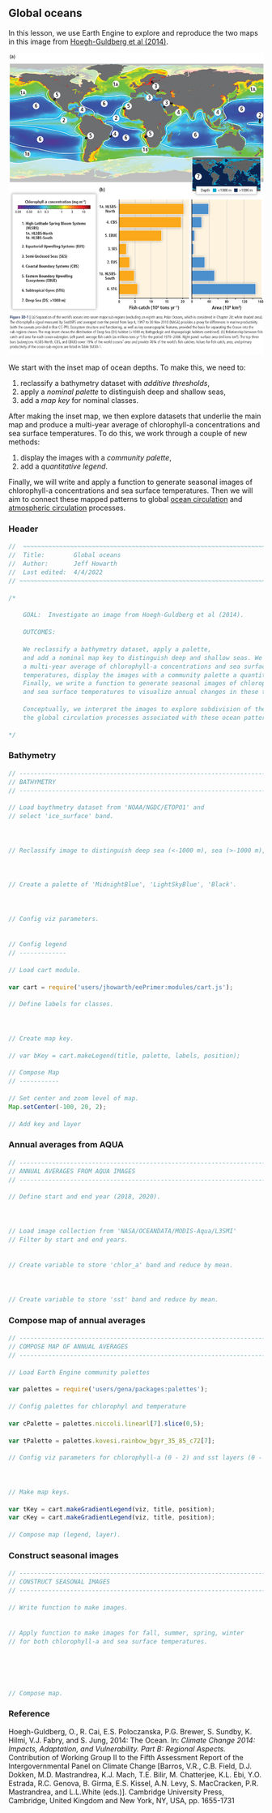 ## Global oceans  

In this lesson, we use Earth Engine to explore and reproduce the two maps in this image from [Hoegh-Guldberg et al (2014)](https://www.ipcc.ch/site/assets/uploads/2018/02/WGIIAR5-Chap30_FINAL.pdf).    

![Global oceans](images/global_oceans.jpg)  

We start with the inset map of ocean depths. To make this, we need to:  

1. reclassify a bathymetry dataset with _additive thresholds_,
2. apply a _nominal palette_ to distinguish deep and shallow seas,  
3. add a _map key_ for nominal classes.    

After making the inset map, we then explore datasets that underlie the main map and produce a multi-year average of chlorophyll-a concentrations and sea surface temperatures. To do this, we work through a couple of new methods:  

1. display the images with a _community palette_,
2. add a _quantitative legend_.  

Finally, we will write and apply a function to generate seasonal images of chlorophyll-a concentrations and sea surface temperatures. Then we will aim to connect these mapped patterns to global [ocean circulation](https://ugc.berkeley.edu/background-content/ocean-circulation/) and [atmospheric circulation](https://ugc.berkeley.edu/background-content/atmospheric-circulation/) processes.  

### Header  

```js
//  ~~~~~~~~~~~~~~~~~~~~~~~~~~~~~~~~~~~~~~~~~~~~~~~~~~~~~~~~~~~~~~~~~~~~~~~
//  Title:        Global oceans  
//  Author:       Jeff Howarth
//  Last edited:  4/4/2022   
// ~~~~~~~~~~~~~~~~~~~~~~~~~~~~~~~~~~~~~~~~~~~~~~~~~~~~~~~~~~~~~~~~~~~~~~~

/*  

    GOAL:  Investigate an image from Hoegh-Guldberg et al (2014).

    OUTCOMES:

    We reclassify a bathymetry dataset, apply a palette,
    and add a nominal map key to distinguish deep and shallow seas. We then generate
    a multi-year average of chlorophyll-a concentrations and sea surface
    temperatures, display the images with a community palette a quantitative legend.
    Finally, we write a function to generate seasonal images of chlorophyll-a concentrations
    and sea surface temperatures to visualize annual changes in these two patterns.  

    Conceptually, we interpret the images to explore subdivision of the global oceans and
    the global circulation processes associated with these ocean patterns.

*/
```

### Bathymetry  

```js
// ------------------------------------------------------------------------
// BATHYMETRY  
// ------------------------------------------------------------------------

// Load baythmetry dataset from 'NOAA/NGDC/ETOPO1' and
// select 'ice_surface' band.



// Reclassify image to distinguish deep sea (<-1000 m), sea (>-1000 m), and land (>0 m)



// Create a palette of 'MidnightBlue', 'LightSkyBlue', 'Black'.



// Config viz parameters.   


// Config legend
// -------------

// Load cart module.

var cart = require('users/jhowarth/eePrimer:modules/cart.js');

// Define labels for classes.



// Create map key.

// var bKey = cart.makeLegend(title, palette, labels, position);

// Compose Map
// -----------

// Set center and zoom level of map.
Map.setCenter(-100, 20, 2);

// Add key and layer


```  

### Annual averages from AQUA  

```js
// ------------------------------------------------------------------------
// ANNUAL AVERAGES FROM AQUA IMAGES   
// ------------------------------------------------------------------------

// Define start and end year (2018, 2020).



// Load image collection from 'NASA/OCEANDATA/MODIS-Aqua/L3SMI'
// Filter by start and end years.


// Create variable to store 'chlor_a' band and reduce by mean.



// Create variable to store 'sst' band and reduce by mean.


```

### Compose map of annual averages  

```js
// ------------------------------------------------------------------------
// COMPOSE MAP OF ANNUAL AVERAGES  
// ------------------------------------------------------------------------

// Load Earth Engine community palettes

var palettes = require('users/gena/packages:palettes');

// Config palettes for chlorophyl and temperature

var cPalette = palettes.niccoli.linearl[7].slice(0,5);

var tPalette = palettes.kovesi.rainbow_bgyr_35_85_c72[7];

// Config viz parameters for chlorophyll-a (0 - 2) and sst layers (0 - 35).



// Make map keys.  

var tKey = cart.makeGradientLegend(viz, title, position);
var cKey = cart.makeGradientLegend(viz, title, position);

// Compose map (legend, layer).


```

### Construct seasonal images  

```js
// ------------------------------------------------------------------------
// CONSTRUCT SEASONAL IMAGES
// ------------------------------------------------------------------------

// Write function to make images.


// Apply function to make images for fall, summer, spring, winter  
// for both chlorophyll-a and sea surface temperatures.      





// Compose map.  


```

### Reference

Hoegh-Guldberg, O., R. Cai, E.S. Poloczanska, P.G. Brewer, S. Sundby, K. Hilmi, V.J. Fabry, and S. Jung, 2014: The Ocean. In: _Climate Change 2014: Impacts, Adaptation, and Vulnerability. Part B: Regional Aspects._ Contribution
of Working Group II to the Fifth Assessment Report of the Intergovernmental Panel on Climate Change [Barros, V.R., C.B. Field, D.J. Dokken, M.D. Mastrandrea, K.J. Mach, T.E. Bilir, M. Chatterjee, K.L. Ebi, Y.O. Estrada,
R.C. Genova, B. Girma, E.S. Kissel, A.N. Levy, S. MacCracken, P.R. Mastrandrea, and L.L.White (eds.)]. Cambridge University Press, Cambridge, United Kingdom and New York, NY, USA, pp. 1655-1731

